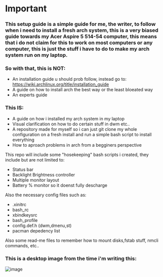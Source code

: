 # Important
### This setup guide is a simple guide for me, the writer, to follow when i need to install a fresh arch system, this is a very biased guide towards my Acer Aspire 5 514-54 computer, this means that i do not claim for this to work on most computers or any computer, this is just the stuff i have to do to make my arch system run on my laptop.

### So with that, this is NOT:

- An installation guide u should prob follow, instead go to: https://wiki.archlinux.org/title/installation_guide
- A guide on how to install arch the best way or the least bloeated way
- An experts guide

### This IS:

- A guide on how i installed my arch system in my laptop
- Visual clarification on how to do certain stuff in dwm etc..
- A repository made for myself so i can just git clone my whole configuration on a fresh install and run a simple bash script to install everything
- How to aproach problems in arch from a begginers perspective

This repo will include some "hosekeeping" bash scripts i created, they include but are not limited to:

- Status bar
- Backlight Brightness controller
- Multiple monitor layout
- Battery % monitor so it doenst fully descharge


Also the necessary config files such as:

- .xinitrc
- bash_rc
- xbindkeysrc
- bash_profile
- config.def.h (dwm,dmenu,st)
- pacman depedency list


Also some read-me files to remember how to mount disks,fstab stuff, nmcli commands, etc..


### This is a desktop image from the time i'm writing this:
![image](https://github.com/ArthurFabris/arch_build/assets/151470840/1cc2d6c5-966c-43af-bfd2-23fae67e7985)


